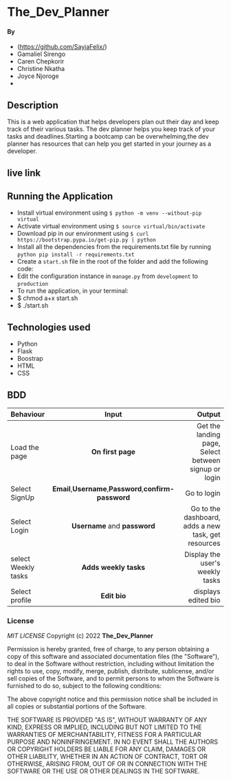 # The_Dev_Planner

#### By 
* (https://github.com/SayiaFelix/)
* Gamaliel Sirengo  
* Caren Chepkorir 
* Christine Nkatha
* Joyce Njoroge
* 
## Description
This is a web application that helps developers plan out their day and keep track of their various tasks. The dev planner helps you keep track of your tasks and deadlines.Starting a bootcamp can be overwhelming,the dev planner has resources that can help you get started in your journey as a developer.

## live link


## Running the Application
* Install virtual environment using `$ python -m venv --without-pip virtual`
* Activate virtual environment using `$ source virtual/bin/activate`
* Download pip in our environment using `$ curl https://bootstrap.pypa.io/get-pip.py | python`
* Install all the dependencies from the requirements.txt file by running `python pip install -r requirements.txt`
* Create a `start.sh` file in the root of the folder and add the following code:
* Edit the configuration instance in `manage.py` from `development` to `production`
* To run the application, in your terminal:
* $ chmod a+x start.sh
* $ ./start.sh
  

## Technologies used
* Python
* Flask
* Boostrap
* HTML
* CSS


## BDD
| Behaviour | Input | Output |
| :---------------- | :---------------: | ------------------: |
| Load the page | **On first page** | Get the landing page, Select between signup or login|
| Select SignUp| **Email**,**Username**,**Password**,**confirm-password** | Go to login|
| Select Login | **Username** and **password** |Go to the dashboard, adds a new task, get resources|
| select Weekly tasks |  **Adds weekly tasks** | Display the user's weekly tasks|
| Select profile| **Edit bio** |displays edited bio|


### License
*MIT LICENSE*
Copyright (c) 2022 **The_Dev_Planner**

Permission is hereby granted, free of charge, to any person obtaining a copy of this software and associated documentation files (the "Software"), to deal in the Software without restriction, including without limitation the rights to use, copy, modify, merge, publish, distribute, sublicense, and/or sell copies of the Software, and to permit persons to whom the Software is furnished to do so, subject to the following conditions:

The above copyright notice and this permission notice shall be included in all copies or substantial portions of the Software.

THE SOFTWARE IS PROVIDED "AS IS", WITHOUT WARRANTY OF ANY KIND, EXPRESS OR IMPLIED, INCLUDING BUT NOT LIMITED TO THE WARRANTIES OF MERCHANTABILITY, FITNESS FOR A PARTICULAR PURPOSE AND NONINFRINGEMENT. IN NO EVENT SHALL THE AUTHORS OR COPYRIGHT HOLDERS BE LIABLE FOR ANY CLAIM, DAMAGES OR OTHER LIABILITY, WHETHER IN AN ACTION OF CONTRACT, TORT OR OTHERWISE, ARISING FROM, OUT OF OR IN CONNECTION WITH THE SOFTWARE OR THE USE OR OTHER DEALINGS IN THE SOFTWARE.